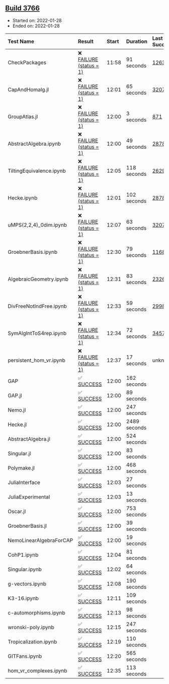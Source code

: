 ## [Build 3766](https://oscarci.mathematik.uni-kl.de/job/oscar-stable/3766/)

* Started on: 2022-01-28
* Ended on: 2022-01-28

| Test Name    | Result | Start | Duration | Last Success | First Failure |
|:-------------|:-------|:------|:---------|:-------------|:--------------|
| CheckPackages | ❌ [FAILURE (status = 1)](https://oscarci.mathematik.uni-kl.de/job/oscar-stable/3766/artifact/logs/build-3766/CheckPackages.log) | 11:58 | 91 seconds | [1263](https://oscarci.mathematik.uni-kl.de/job/oscar-stable/1263/) | [1264](https://oscarci.mathematik.uni-kl.de/job/oscar-stable/1264/) |
| CapAndHomalg.jl | ❌ [FAILURE (status = 1)](https://oscarci.mathematik.uni-kl.de/job/oscar-stable/3766/artifact/logs/build-3766/CapAndHomalg.jl.log) | 12:01 | 65 seconds | [3207](https://oscarci.mathematik.uni-kl.de/job/oscar-stable/3207/) | [3208](https://oscarci.mathematik.uni-kl.de/job/oscar-stable/3208/) |
| GroupAtlas.jl | ❌ [FAILURE (status = 1)](https://oscarci.mathematik.uni-kl.de/job/oscar-stable/3766/artifact/logs/build-3766/GroupAtlas.jl.log) | 12:00 | 3 seconds | [871](https://oscarci.mathematik.uni-kl.de/job/oscar-stable/871/) | [872](https://oscarci.mathematik.uni-kl.de/job/oscar-stable/872/) |
| AbstractAlgebra.ipynb | ❌ [FAILURE (status = 1)](https://oscarci.mathematik.uni-kl.de/job/oscar-stable/3766/artifact/logs/build-3766/AbstractAlgebra.ipynb.log) | 12:00 | 49 seconds | [2878](https://oscarci.mathematik.uni-kl.de/job/oscar-stable/2878/) | [2879](https://oscarci.mathematik.uni-kl.de/job/oscar-stable/2879/) |
| TiltingEquivalence.ipynb | ❌ [FAILURE (status = 1)](https://oscarci.mathematik.uni-kl.de/job/oscar-stable/3766/artifact/logs/build-3766/TiltingEquivalence.ipynb.log) | 12:05 | 118 seconds | [2629](https://oscarci.mathematik.uni-kl.de/job/oscar-stable/2629/) | [2630](https://oscarci.mathematik.uni-kl.de/job/oscar-stable/2630/) |
| Hecke.ipynb | ❌ [FAILURE (status = 1)](https://oscarci.mathematik.uni-kl.de/job/oscar-stable/3766/artifact/logs/build-3766/Hecke.ipynb.log) | 12:01 | 102 seconds | [2878](https://oscarci.mathematik.uni-kl.de/job/oscar-stable/2878/) | [2879](https://oscarci.mathematik.uni-kl.de/job/oscar-stable/2879/) |
| uMPS(2,2,4)_0dim.ipynb | ❌ [FAILURE (status = 1)](https://oscarci.mathematik.uni-kl.de/job/oscar-stable/3766/artifact/logs/build-3766/uMPS-2-2-4-_0dim.ipynb.log) | 12:07 | 63 seconds | [3207](https://oscarci.mathematik.uni-kl.de/job/oscar-stable/3207/) | [3208](https://oscarci.mathematik.uni-kl.de/job/oscar-stable/3208/) |
| GroebnerBasis.ipynb | ❌ [FAILURE (status = 1)](https://oscarci.mathematik.uni-kl.de/job/oscar-stable/3766/artifact/logs/build-3766/GroebnerBasis.ipynb.log) | 12:30 | 79 seconds | [1168](https://oscarci.mathematik.uni-kl.de/job/oscar-stable/1168/) | [1169](https://oscarci.mathematik.uni-kl.de/job/oscar-stable/1169/) |
| AlgebraicGeometry.ipynb | ❌ [FAILURE (status = 1)](https://oscarci.mathematik.uni-kl.de/job/oscar-stable/3766/artifact/logs/build-3766/AlgebraicGeometry.ipynb.log) | 12:31 | 83 seconds | [2326](https://oscarci.mathematik.uni-kl.de/job/oscar-stable/2326/) | [2327](https://oscarci.mathematik.uni-kl.de/job/oscar-stable/2327/) |
| DivFreeNotIndFree.ipynb | ❌ [FAILURE (status = 1)](https://oscarci.mathematik.uni-kl.de/job/oscar-stable/3766/artifact/logs/build-3766/DivFreeNotIndFree.ipynb.log) | 12:33 | 59 seconds | [2998](https://oscarci.mathematik.uni-kl.de/job/oscar-stable/2998/) | [2999](https://oscarci.mathematik.uni-kl.de/job/oscar-stable/2999/) |
| SymAlgIntToS4rep.ipynb | ❌ [FAILURE (status = 1)](https://oscarci.mathematik.uni-kl.de/job/oscar-stable/3766/artifact/logs/build-3766/SymAlgIntToS4rep.ipynb.log) | 12:34 | 72 seconds | [3457](https://oscarci.mathematik.uni-kl.de/job/oscar-stable/3457/) | [3458](https://oscarci.mathematik.uni-kl.de/job/oscar-stable/3458/) |
| persistent_hom_vr.ipynb | ❌ [FAILURE (status = 1)](https://oscarci.mathematik.uni-kl.de/job/oscar-stable/3766/artifact/logs/build-3766/persistent_hom_vr.ipynb.log) | 12:37 | 17 seconds | unknown | unknown |
| GAP | ✅ [SUCCESS](https://oscarci.mathematik.uni-kl.de/job/oscar-stable/3766/artifact/logs/build-3766/GAP.log) | 12:00 | 162 seconds |  |  |
| GAP.jl | ✅ [SUCCESS](https://oscarci.mathematik.uni-kl.de/job/oscar-stable/3766/artifact/logs/build-3766/GAP.jl.log) | 12:00 | 89 seconds |  |  |
| Nemo.jl | ✅ [SUCCESS](https://oscarci.mathematik.uni-kl.de/job/oscar-stable/3766/artifact/logs/build-3766/Nemo.jl.log) | 12:00 | 247 seconds |  |  |
| Hecke.jl | ✅ [SUCCESS](https://oscarci.mathematik.uni-kl.de/job/oscar-stable/3766/artifact/logs/build-3766/Hecke.jl.log) | 12:00 | 2489 seconds |  |  |
| AbstractAlgebra.jl | ✅ [SUCCESS](https://oscarci.mathematik.uni-kl.de/job/oscar-stable/3766/artifact/logs/build-3766/AbstractAlgebra.jl.log) | 12:00 | 524 seconds |  |  |
| Singular.jl | ✅ [SUCCESS](https://oscarci.mathematik.uni-kl.de/job/oscar-stable/3766/artifact/logs/build-3766/Singular.jl.log) | 12:00 | 83 seconds |  |  |
| Polymake.jl | ✅ [SUCCESS](https://oscarci.mathematik.uni-kl.de/job/oscar-stable/3766/artifact/logs/build-3766/Polymake.jl.log) | 12:00 | 468 seconds |  |  |
| JuliaInterface | ✅ [SUCCESS](https://oscarci.mathematik.uni-kl.de/job/oscar-stable/3766/artifact/logs/build-3766/JuliaInterface.log) | 12:03 | 27 seconds |  |  |
| JuliaExperimental | ✅ [SUCCESS](https://oscarci.mathematik.uni-kl.de/job/oscar-stable/3766/artifact/logs/build-3766/JuliaExperimental.log) | 12:03 | 13 seconds |  |  |
| Oscar.jl | ✅ [SUCCESS](https://oscarci.mathematik.uni-kl.de/job/oscar-stable/3766/artifact/logs/build-3766/Oscar.jl.log) | 12:00 | 753 seconds |  |  |
| GroebnerBasis.jl | ✅ [SUCCESS](https://oscarci.mathematik.uni-kl.de/job/oscar-stable/3766/artifact/logs/build-3766/GroebnerBasis.jl.log) | 12:00 | 39 seconds |  |  |
| NemoLinearAlgebraForCAP | ✅ [SUCCESS](https://oscarci.mathematik.uni-kl.de/job/oscar-stable/3766/artifact/logs/build-3766/NemoLinearAlgebraForCAP.log) | 12:00 | 19 seconds |  |  |
| CohP1.ipynb | ✅ [SUCCESS](https://oscarci.mathematik.uni-kl.de/job/oscar-stable/3766/artifact/logs/build-3766/CohP1.ipynb.log) | 12:04 | 81 seconds |  |  |
| Singular.ipynb | ✅ [SUCCESS](https://oscarci.mathematik.uni-kl.de/job/oscar-stable/3766/artifact/logs/build-3766/Singular.ipynb.log) | 12:02 | 64 seconds |  |  |
| g-vectors.ipynb | ✅ [SUCCESS](https://oscarci.mathematik.uni-kl.de/job/oscar-stable/3766/artifact/logs/build-3766/g-vectors.ipynb.log) | 12:08 | 190 seconds |  |  |
| K3-16.ipynb | ✅ [SUCCESS](https://oscarci.mathematik.uni-kl.de/job/oscar-stable/3766/artifact/logs/build-3766/K3-16.ipynb.log) | 12:11 | 109 seconds |  |  |
| c-automorphisms.ipynb | ✅ [SUCCESS](https://oscarci.mathematik.uni-kl.de/job/oscar-stable/3766/artifact/logs/build-3766/c-automorphisms.ipynb.log) | 12:13 | 98 seconds |  |  |
| wronski-poly.ipynb | ✅ [SUCCESS](https://oscarci.mathematik.uni-kl.de/job/oscar-stable/3766/artifact/logs/build-3766/wronski-poly.ipynb.log) | 12:15 | 247 seconds |  |  |
| Tropicalization.ipynb | ✅ [SUCCESS](https://oscarci.mathematik.uni-kl.de/job/oscar-stable/3766/artifact/logs/build-3766/Tropicalization.ipynb.log) | 12:19 | 110 seconds |  |  |
| GITFans.ipynb | ✅ [SUCCESS](https://oscarci.mathematik.uni-kl.de/job/oscar-stable/3766/artifact/logs/build-3766/GITFans.ipynb.log) | 12:20 | 565 seconds |  |  |
| hom_vr_complexes.ipynb | ✅ [SUCCESS](https://oscarci.mathematik.uni-kl.de/job/oscar-stable/3766/artifact/logs/build-3766/hom_vr_complexes.ipynb.log) | 12:35 | 113 seconds |  |  |
